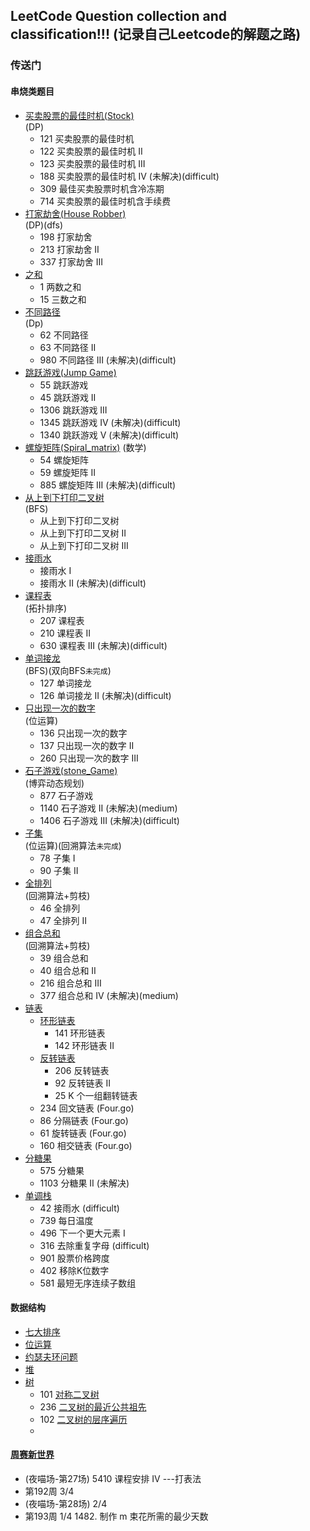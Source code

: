## LeetCode Question collection and classification!!! (记录自己Leetcode的解题之路)

### 传送门
#### 串烧类题目

+ [买卖股票的最佳时机(Stock)](https://github.com/MrVWY/LeetCode-Study/tree/master/Dynamic_programming/Stock)  
(DP)
  + 121 买卖股票的最佳时机
  + 122 买卖股票的最佳时机 II
  + 123 买卖股票的最佳时机 III 
  + 188 买卖股票的最佳时机 IV (未解决)(difficult)
  + 309 最佳买卖股票时机含冷冻期
  + 714 买卖股票的最佳时机含手续费
+ [打家劫舍(House Robber)](https://github.com/MrVWY/LeetCode-Study/blob/master/Dynamic_programming/House_Robber/House_Robber.go)  
(DP)(dfs)
  + 198 打家劫舍
  + 213 打家劫舍 II
  + 337 打家劫舍 III
+ [之和](https://github.com/MrVWY/LeetCode-Study/blob/master/sum.go)  
  + 1 两数之和
  + 15 三数之和
+ [不同路径](https://github.com/MrVWY/LeetCode-Study/blob/master/Dynamic_programming/Different_paths/Different_paths.go)  
(Dp)
  + 62 不同路径
  + 63 不同路径 II
  + 980 不同路径 III (未解决)(difficult)
+ [跳跃游戏(Jump Game)](https://github.com/MrVWY/LeetCode-Study/tree/master/Jump_Game)
  + 55 跳跃游戏
  + 45 跳跃游戏 II
  + 1306 跳跃游戏 III
  + 1345 跳跃游戏 IV (未解决)(difficult)
  + 1340 跳跃游戏 V (未解决)(difficult)
+ [螺旋矩阵(Spiral_matrix)](https://github.com/MrVWY/LeetCode-Study/blob/master/Spiral_matrix)
(数学)
  + 54 螺旋矩阵
  + 59 螺旋矩阵 II
  + 885 螺旋矩阵 III (未解决)(difficult)
+ [从上到下打印二叉树](https://github.com/MrVWY/LeetCode-Study/blob/master/Breadth_First_Search/Breadth_first_search_2.go)  
(BFS)
  + 从上到下打印二叉树
  + 从上到下打印二叉树 II
  + 从上到下打印二叉树 III
+ [接雨水](https://github.com/MrVWY/LeetCode-Study/tree/master/Catch_rain)
  + 接雨水 I
  + 接雨水 II (未解决)(difficult)
+ [课程表]()  
(拓扑排序)
  + 207 课程表
  + 210 课程表 II
  + 630 课程表 III (未解决)(difficult)
+ [单词接龙](https://github.com/MrVWY/LeetCode-Study/blob/master/Breadth_First_Search/Word_Solitaire/Word_Solitaire.go)  
(BFS)(双向BFS`未完成`)
  + 127 单词接龙
  + 126 单词接龙 II (未解决)(difficult)
+ [只出现一次的数字](https://github.com/MrVWY/LeetCode-Study/blob/master/bitwise_operation/bitwise_operation_2.go)  
(位运算)
  + 136 只出现一次的数字
  + 137 只出现一次的数字 II
  + 260 只出现一次的数字 III
+ [石子游戏(stone_Game)](https://github.com/MrVWY/LeetCode-Study/tree/master/Dynamic_programming/Stone_Game)  
(博弈动态规划)
  + 877 石子游戏
  + 1140 石子游戏 II (未解决)(medium)
  + 1406 石子游戏 III (未解决)(difficult)
+ [子集](https://github.com/MrVWY/LeetCode-Study/blob/master/bitwise_operation/bitwise_operation_3.go)  
(位运算)(回溯算法`未完成`)
  + 78 子集 I
  + 90 子集 II
+ [全排列](https://github.com/MrVWY/LeetCode-Study/blob/master/Braktrace/Braktrace_1.go)  
(回溯算法+剪枝)
  + 46 全排列
  + 47 全排列 II
+ [组合总和](https://github.com/MrVWY/LeetCode-Study/blob/master/Braktrace/Braktrace_2.go)  
(回溯算法+剪枝)
  + 39 组合总和
  + 40 组合总和 II 
  + 216 组合总和 III 
  + 377 组合总和 Ⅳ (未解决)(medium)
+ [链表](https://github.com/MrVWY/LeetCode-Study/tree/master/List)
    + [环形链表](https://github.com/MrVWY/LeetCode-Study/blob/master/List/Circular_linked_list.go)  
      + 141 环形链表
      + 142 环形链表 II
    + [反转链表](https://github.com/MrVWY/LeetCode-Study/blob/master/List/Reverse_List/reverseList1.go)  
      + 206 反转链表
      + 92 反转链表 II
      + 25 K 个一组翻转链表
    + 234 回文链表 (Four.go)
    + 86 分隔链表  (Four.go)
    + 61 旋转链表 (Four.go)  
    + 160 相交链表 (Four.go)  
+ [分糖果](https://github.com/MrVWY/LeetCode-Study/blob/master/Sweets/Sweets.go)  
  + 575 分糖果
  + 1103 分糖果 II (未解决)
+ [单调栈](https://github.com/MrVWY/LeetCode-Study/blob/master/Monotonic_Stack/monotonic_stack.go)  
  + 42 接雨水 (difficult)
  + 739 每日温度
  + 496 下一个更大元素 I
  + 316 去除重复字母 (difficult)
  + 901 股票价格跨度
  + 402 移除K位数字
  + 581 最短无序连续子数组
#### 数据结构
+ [七大排序](https://github.com/MrVWY/LeetCode-Study/blob/master/Sort/Sort.go)
+ [位运算](https://github.com/MrVWY/LeetCode-Study/tree/master/bitwise_operation/bitwise_operation_1.go)
+ [约瑟夫环问题](https://github.com/MrVWY/LeetCode-Study/blob/master/Josephus_problem.go)
+ [堆](https://github.com/MrVWY/LeetCode-Study/tree/master/heap)  
+ [树]()
  + 101 [对称二叉树](https://github.com/MrVWY/LeetCode-Study/blob/9fba1b16c68a7bb50f981b8ab262e3c4a98cadde/Tree/tree1.go#L70)
  + 236 [二叉树的最近公共祖先](https://github.com/MrVWY/LeetCode-Study/blob/9fba1b16c68a7bb50f981b8ab262e3c4a98cadde/Tree/tree1.go#L8)
  + 102 [二叉树的层序遍历](https://github.com/MrVWY/LeetCode-Study/blob/9fba1b16c68a7bb50f981b8ab262e3c4a98cadde/Tree/tree1.go#L94)
  + 
#### [周赛新世界]()
+ (夜喵场-第27场) 5410 课程安排 IV  ---打表法  
+ 第192周 3/4
+ (夜喵场-第28场) 2/4
+ 第193周 1/4    1482. 制作 m 束花所需的最少天数